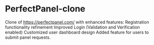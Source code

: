 # PerfectPanel-clone
Clone of https://perfectpanel.com/ with enhanced features:  Registration functionality refinement Improved Login (Validation and Verification enabled) Customized user dashboard design Added feature for users to submit panel requests.
